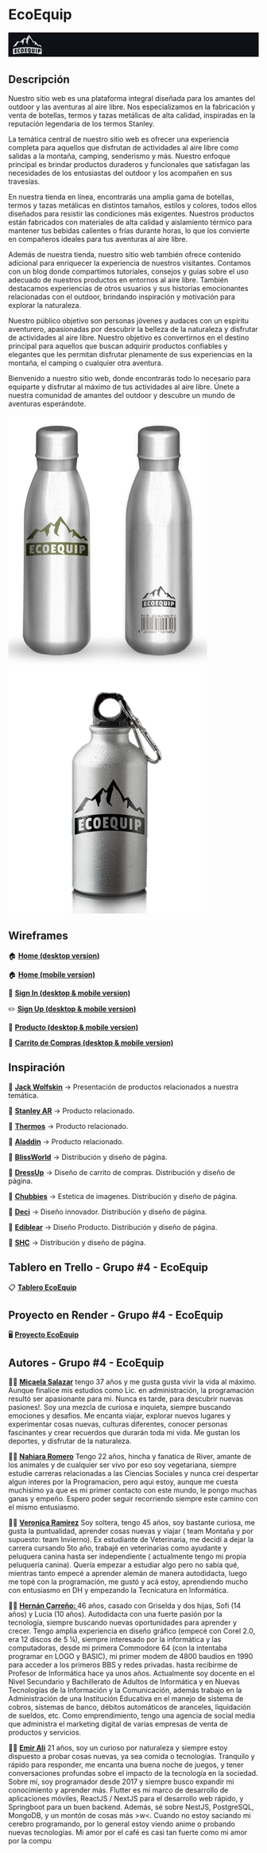 # EcoEquip
![enter image description here](https://github.com/emirchus/grupo_4_ecoquip/blob/main/extrafiles/bannerreadme.jpg)

## Descripción

Nuestro sitio web es una plataforma integral diseñada para los amantes del outdoor y las aventuras al aire libre. Nos especializamos en la fabricación y venta de botellas, termos y tazas metálicas de alta calidad, inspiradas en la reputación legendaria de los termos Stanley.

La temática central de nuestro sitio web es ofrecer una experiencia completa para aquellos que disfrutan de actividades al aire libre como salidas a la montaña, camping, senderismo y más. Nuestro enfoque principal es brindar productos duraderos y funcionales que satisfagan las necesidades de los entusiastas del outdoor y los acompañen en sus travesías.

En nuestra tienda en línea, encontrarás una amplia gama de botellas, termos y tazas metálicas en distintos tamaños, estilos y colores, todos ellos diseñados para resistir las condiciones más exigentes. Nuestros productos están fabricados con materiales de alta calidad y aislamiento térmico para mantener tus bebidas calientes o frías durante horas, lo que los convierte en compañeros ideales para tus aventuras al aire libre.

Además de nuestra tienda, nuestro sitio web también ofrece contenido adicional para enriquecer la experiencia de nuestros visitantes. Contamos con un blog donde compartimos tutoriales, consejos y guías sobre el uso adecuado de nuestros productos en entornos al aire libre. También destacamos experiencias de otros usuarios y sus historias emocionantes relacionadas con el outdoor, brindando inspiración y motivación para explorar la naturaleza.

Nuestro público objetivo son personas jóvenes y audaces con un espíritu aventurero, apasionadas por descubrir la belleza de la naturaleza y disfrutar de actividades al aire libre. Nuestro objetivo es convertirnos en el destino principal para aquellos que buscan adquirir productos confiables y elegantes que les permitan disfrutar plenamente de sus experiencias en la montaña, el camping o cualquier otra aventura.

Bienvenido a nuestro sitio web, donde encontrarás todo lo necesario para equiparte y disfrutar al máximo de tus actividades al aire libre. Únete a nuestra comunidad de amantes del outdoor y descubre un mundo de aventuras esperándote.

![enter image description here](https://raw.githubusercontent.com/emirchus/grupo_4_ecoquip/main/extrafiles/botella%20eco%20copia.png)
![enter image description here](https://raw.githubusercontent.com/emirchus/grupo_4_ecoquip/main/extrafiles/botella_eco.png)


## Wireframes
🏠 <strong><a href="https://raw.githubusercontent.com/emirchus/grupo_4_ecoquip/main/wireframes/EcoEquip%20-%20Home%20Desktop.pdf">Home (desktop version)</a></strong>

🏠 <strong><a href="https://raw.githubusercontent.com/emirchus/grupo_4_ecoquip/main/wireframes/EcoEquip%20-%20Home%20Mobile.pdf">Home (mobile version)</a></strong>

🔑 <strong><a href="https://raw.githubusercontent.com/emirchus/grupo_4_ecoquip/main/wireframes/EcoEquip%20-%20Sign%20In%20Desktop%26Mobile.pdf">Sign In (desktop & mobile version)</a></strong>

✏️ <strong><a href="https://raw.githubusercontent.com/emirchus/grupo_4_ecoquip/main/wireframes/EcoEquip%20-%20Sign%20Up%20Desktop%26Mobile.pdf">Sign Up (desktop & mobile version)</a></strong>

🧴 <strong><a href="https://raw.githubusercontent.com/emirchus/grupo_4_ecoquip/main/wireframes/EcoEquip%20-%20Producto%20Desktop%26Mobile.pdf"> Producto (desktop & mobile version)</a></strong>

🛒 <strong><a href="https://raw.githubusercontent.com/emirchus/grupo_4_ecoquip/main/wireframes/EcoEquip%20-%20Carrito%20Desktop%26Mobile.pdf">Carrito de Compras (desktop & mobile version)</a></strong>

## Inspiración
🚀 <strong><a href="https://www.jack-wolfskin.com/">Jack Wolfskin</a></strong> → Presentación de productos relacionados a nuestra temática.

🚀 <strong><a href="https://www.stanley-pmi.com.ar/">Stanley AR</a></strong> → Producto relacionado.

🚀 <strong><a href="https://thermos.com/">Thermos</a></strong> → Producto relacionado.

🚀 <strong><a href="https://aladdin-sustain.com/">Aladdin</a></strong> → Producto relacionado.

🚀 <strong><a href="https://www.blissworld.com/">BlissWorld</a></strong> → Distribución y diseño de página.

🚀 <strong><a href="https://shopdressup.com/">DressUp</a></strong> → Diseño de carrito de compras.  Distribución y diseño de página.

🚀 <strong><a href="https://www.chubbiesshorts.com/">Chubbies</a></strong> → Estetica de imagenes.  Distribución y diseño de página.

🚀 <strong><a href="https://www.decibullz.com/ ">Deci</a></strong> → Diseño innovador. Distribución y diseño de página.

🚀 <strong><a href="https://www.ediblearrangements.com/">Ediblear</a></strong> → Diseño Producto.  Distribución y diseño de página.

🚀 <strong><a href="https://stayhomeclub.com/">SHC</a></strong> → Distribución y diseño de página.

## Tablero en Trello - Grupo #4 - EcoEquip
📋 <strong><a href="https://trello.com/invite/b/Scb6zxY8/ATTI7272b788f3fa90e9d488c6256f3a84252462C99D/ecoequip">Tablero EcoEquip</a></strong>

## Proyecto en Render - Grupo #4 - EcoEquip
🖥️ <strong><a href="https://ecoequip.onrender.com/">Proyecto EcoEquip</a></strong>

## Autores - Grupo #4 - EcoEquip
👩🏻 <strong><a href="https://github.com/micasalazar">Micaela Salazar</a></strong>
tengo 37 años y me gusta gusta vivir la vida al máximo. Aunque finalice mis estudios como Lic. en administración, la programación resultó ser apasionante para mi. Nunca es tarde, para descubrir nuevas pasiones!.
Soy una mezcla de curiosa e inquieta, siempre buscando emociones y desafios. Me encanta viajar, explorar nuevos lugares y experimentar cosas nuevas, culturas diferentes, conocer personas fascinantes y crear recuerdos que durarán toda mi vida. Me gustan los deportes, y disfrutar de la naturaleza.


👩🏻 <strong><a href="https://github.com/nahiararomero">Nahiara Romero</a></strong> Tengo 22 años, hincha y fanatica de River, amante de los animales y de cualquier ser vivo por eso soy vegetariana, siempre estudie carreras relacionadas a las Ciencias Sociales y nunca crei despertar algun interes por la Programacion, pero aqui estoy, aunque me cuesta muchisimo ya que es mi primer contacto con este mundo, le pongo muchas ganas y empeño. Espero poder seguir recorriendo siempre este camino con el mismo entusiasmo.

👩🏻 <strong><a href="https://github.com/RamirezVero">Veronica Ramirez</a></strong>
Soy soltera, tengo 45 años, soy bastante curiosa, me gusta la puntualidad, aprender cosas nuevas y viajar ( team Montaña y por supuesto: team Invierno). Ex estudiante de Veterinaria, me decidí a dejar la carrera cursando 5to año, trabajé en veterinarias como ayudante y peluquera canina hasta ser independiente ( actualmente tengo mi propia peluquería canina). Quería empezar a estudiar algo pero no sabía qué, mientras tanto empecé a aprender alemán de manera autodidacta, luego me topé con la programación, me gustó y acá estoy, aprendiendo mucho con entusiasmo en DH y empezando la Tecnicatura en Informática.

🧑🏻 <strong><a href="https://github.com/hernancarreno01">Hernán Carreño: </a></strong>
46 años, casado con Griselda y dos hijas, Sofi (14 años) y Lucia (10 años).   Autodidacta con una fuerte pasión por la tecnología, siempre buscando nuevas oportunidades para aprender y crecer.   Tengo amplia experiencia en diseño gráfico (empecé con Corel 2.0, era 12 discos de 5 ¼), siempre interesado por la informática y las computadoras, desde mi primera Commodore 64 (con la intentaba programar en LOGO y BASIC), mi primer modem de 4800 baudios en 1990 para acceder a los primeros BBS y redes privadas. hasta recibirme de Profesor de Informática hace ya unos años.   Actualmente soy docente en el Nivel Secundario y Bachillerato de Adultos de Informática y en Nuevas Tecnologías de la Información y la Comunicación, además trabajo en la Administración de una Institución Educativa en el manejo de sistema de cobros, sistemas de banco, débitos automáticos de aranceles, liquidación de sueldos, etc.  Como emprendimiento, tengo una agencia de social media que administra el marketing digital de varias empresas de venta de productos y servicios.

🧑🏻 <strong><a href="https://github.com/emirchus">Emir Ali</a></strong>
21 años, soy un curioso por naturaleza y siempre estoy dispuesto a probar cosas nuevas, ya sea comida o tecnologías. Tranquilo y rápido para responder, me encanta una buena noche de juegos, y tener conversaciones profundas sobre el impacto de la tecnología en la sociedad. Sobre mí, soy programador desde 2017 y siempre busco expandir mi conocimiento y aprender más. Flutter es mi marco de desarrollo de aplicaciones móviles, ReactJS / NextJS para el desarrollo web rápido, y Springboot para un buen backend. Además, sé sobre NestJS, PostgreSQL, MongoDB, y un montón de cosas más >w<. Cuando no estoy saciando mi cerebro programando, por lo general estoy viendo anime o probando nuevas tecnologías.
Mi amor por el café es casi tan fuerte como mi amor por la compu
